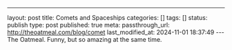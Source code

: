 ---
layout: post
title: Comets and Spaceships
categories: []
tags: []
status: publish
type: post
published: true
meta:
  passthrough_url: http://theoatmeal.com/blog/comet
last_modified_at: 2024-11-01 18:37:49
---The Oatmeal. Funny, but so amazing at the same time.

